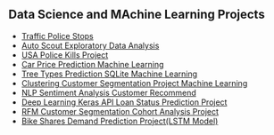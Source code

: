 Data Science and MAchine Learning Projects
---
- [Traffic Police Stops](https://github.com/ahmedclk/Portfolio/tree/main/01_TrafficPoliceStops)
- [Auto Scout Exploratory Data Analysis](https://github.com/ahmedclk/Portfolio/tree/main/02_AutoScout_Exploratory_Data_Analysis)
- [USA Police Kills Project](https://github.com/ahmedclk/Portfolio/tree/main/03_USAPoliceKillsProject)
- [Car Price Prediction Machine Learning](https://github.com/ahmedclk/Portfolio/tree/main/04_Car_Price_Prediction_Machine_Learning)
- [Tree Types Prediction SQLite Machine Learning](https://github.com/ahmedclk/Portfolio/tree/main/05_Tree_Types_Prediction_SQLite_Machine_Learning)
- [Clustering Customer Segmentation Project Machine Learning](https://github.com/ahmedclk/Portfolio/tree/main/06_Clustering_CustomerSegmentation_Project_Machine_Learning)
- [NLP Sentiment Analysis Customer Recommend](https://github.com/ahmedclk/Portfolio/tree/main/07_NLP_Sentiment_Analysis_Customer_Recommend)
- [Deep Learning Keras API Loan Status Prediction Project](https://github.com/ahmedclk/Portfolio/tree/main/08_Deep%20Learning_KerasAPI_Loan_Status_Prediction_Project)
- [RFM Customer Segmentation Cohort Analysis Project](https://github.com/ahmedclk/Portfolio/tree/main/09_RFM_Customer_Segmentation_Cohort_Analysis_Project)
- [Bike Shares Demand Prediction Project(LSTM Model)](https://github.com/ahmedclk/Portfolio/tree/main/10_Bike_Shares_Demand%20Prediction%20Project(LSTM%20Model))